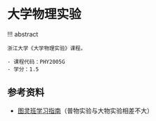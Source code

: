 # 大学物理实验

!!! abstract

    浙江大学《大学物理实验》课程。
    
    - 课程代码：PHY2005G
    - 学分：1.5


## 参考资料

- [图灵班学习指南](https://zju-turing.github.io/TuringCourses/math_phys/physics_experiment1/)（普物实验与大物实验相差不大）